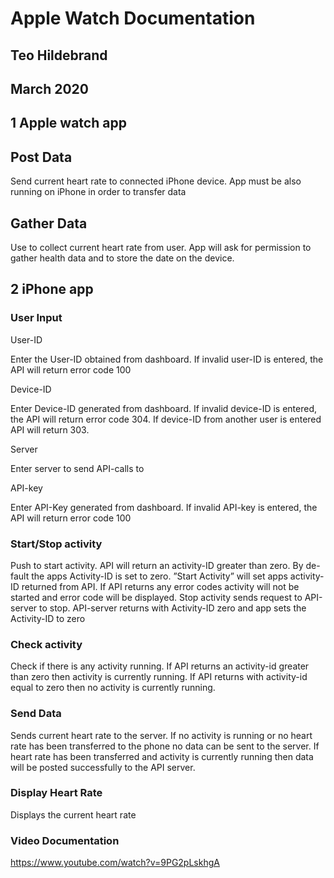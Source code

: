 # Apple Watch Documentation

## Teo Hildebrand

## March 2020

## 1 Apple watch app

## Post Data

Send current heart rate to connected iPhone device. App must be also running
on iPhone in order to transfer data

## Gather Data

Use to collect current heart rate from user. App will ask for permission to gather
health data and to store the date on the device.


## 2 iPhone app

### User Input

User-ID

Enter the User-ID obtained from dashboard. If invalid user-ID is entered, the
API will return error code 100

Device-ID

Enter Device-ID generated from dashboard. If invalid device-ID is entered, the
API will return error code 304. If device-ID from another user is entered API
will return 303.

Server

Enter server to send API-calls to

API-key

Enter API-Key generated from dashboard. If invalid API-key is entered, the
API will return error code 100


### Start/Stop activity

Push to start activity. API will return an activity-ID greater than zero. By de-
fault the apps Activity-ID is set to zero. ”Start Activity” will set apps activity-
ID returned from API. If API returns any error codes activity will not be started
and error code will be displayed.
Stop activity sends request to API-server to stop. API-server returns with
Activity-ID zero and app sets the Activity-ID to zero

### Check activity

Check if there is any activity running. If API returns an activity-id greater than
zero then activity is currently running. If API returns with activity-id equal to
zero then no activity is currently running.

### Send Data

Sends current heart rate to the server. If no activity is running or no heart rate
has been transferred to the phone no data can be sent to the server.
If heart rate has been transferred and activity is currently running then data
will be posted successfully to the API server.

### Display Heart Rate

Displays the current heart rate



### Video Documentation 
https://www.youtube.com/watch?v=9PG2pLskhgA
